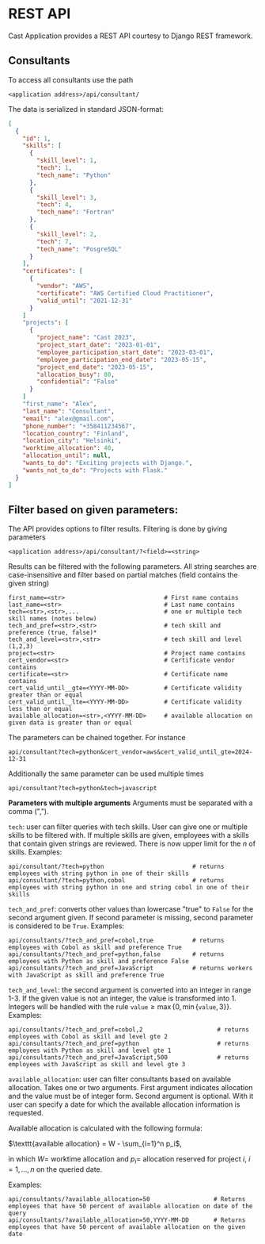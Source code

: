# REST API

Cast Application provides a REST API courtesy to Django REST framework.

## Consultants

To access all consultants use the path

```
<application address>/api/consultant/
```

The data is serialized in standard JSON-format:

```json
[
  {
    "id": 1,
    "skills": [
      {
        "skill_level": 1,
        "tech": 1,
        "tech_name": "Python"
      },
      {
        "skill_level": 3,
        "tech": 4,
        "tech_name": "Fortran"
      },
      {
        "skill_level": 2,
        "tech": 7,
        "tech_name": "PosgreSQL"
      }
    ],
    "certificates": [
      {
        "vendor": "AWS",
        "certificate": "AWS Certified Cloud Practitioner",
        "valid_until": "2021-12-31"
      }
    ]
    "projects": [
      {
        "project_name": "Cast 2023",
        "project_start_date": "2023-01-01",
        "employee_participation_start_date": "2023-03-01",
        "employee_participation_end_date": "2023-05-15",
        "project_end_date": "2023-05-15",
        "allocation_busy": 80,
        "confidential": "False"
      }
    ]
    "first_name": "Alex",
    "last_name": "Consultant",
    "email": "alex@gmail.com",
    "phone_number": "+358411234567",
    "location_country": "Finland",
    "location_city": "Helsinki",
    "worktime_allocation": 40,
    "allocation_until": null,
    "wants_to_do": "Exciting projects with Django.",
    "wants_not_to_do": "Projects with Flask."
  }
]
```

## Filter based on given parameters:

The API provides options to filter results. Filtering is done by giving parameters

```
<application address>/api/consultant/?<field>=<string>
```

Results can be filtered with the following parameters. All string searches are case-insensitive and filter based on partial matches (field contains the given string)

```
first_name=<str>                            # First name contains
last_name=<str>                             # Last name contains
tech=<str>,<str>,...                        # one or multiple tech skill names (notes below)
tech_and_pref=<str>,<str>                   # tech skill and preference (true, false)*
tech_and_level=<str>,<str>                  # tech skill and level (1,2,3)
project=<str>                               # Project name contains
cert_vendor=<str>                           # Certificate vendor contains
certificate=<str>                           # Certificate name contains
cert_valid_until__gte=<YYYY-MM-DD>          # Certificate validity greater than or equal
cert_valid_until__lte=<YYYY-MM-DD>          # Certificate validity less than or equal
available_allocation=<str>,<YYYY-MM-DD>     # available allocation on given data is greater than or equal
```

The parameters can be chained together. For instance

```
api/consultant?tech=python&cert_vendor=aws&cert_valid_until_gte=2024-12-31
```

Additionally the same parameter can be used multiple times

```
api/consultant?tech=python&tech=javascript
```

**Parameters with multiple arguments**
Arguments must be separated with a comma (",").

`tech`: user can filter queries with tech skills. User can give one or multiple skills to be filtered with. If multiple skills are given, employees with a skills that contain given strings are reviewed. There is now upper limit for the $n$ of skills. Examples:

```
api/consultant/?tech=python                         # returns employees with string python in one of their skills
api/consultant/?tech=python,cobol                   # returns employees with string python in one and string cobol in one of their skills
```

`tech_and_pref`: converts other values than lowercase "true" to `False` for the second argument given. If second parameter is missing, second parameter is considered to be `True`. Examples:

```
api/consultants/?tech_and_pref=cobol,true           # returns employees with Cobol as skill and preference True
api/consultants/?tech_and_pref=python,false         # returns employees with Python as skill and preference False
api/consultants/?tech_and_pref=JavaScript           # returns workers with JavaScript as skill and preference True
```

`tech_and_level`: the second argument is converted into an integer in range 1-3. If the given value is not an integer, the value is transformed into 1. Integers will be handled with the rule $\texttt{value}\ge\max\{0, \min\{\texttt{value}, 3\}\}$. Examples:

```
api/consultants/?tech_and_pref=cobol,2                     # returns employees with Cobol as skill and level gte 2
api/consultants/?tech_and_pref=python                      # returns employees with Python as skill and level gte 1
api/consultants/?tech_and_pref=JavaScript,500              # returns employees with JavaScript as skill and level gte 3
```


`available_allocation`: user can filter consultants based on available allocation. Takes one or two arguments. First argument indicates allocation and the value must be of integer form. Second argument is optional. With it user can specify a date for which the available allocation information is requested.  

Available allocation is calculated with the following formula: 

$\texttt{available allocation} = W - \sum_{i=1}^n p_i$, 

in which $W=$ worktime allocation and $p_i=$ allocation reserved for project $i$, $i=1, \ldots, n$ on the queried date.  

Examples:

```
api/consultants/?available_allocation=50                  # Returns employees that have 50 percent of available allocation on date of the query
api/consultants/?available_allocation=50,YYYY-MM-DD       # Returns employees that have 50 percent of available allocation on the given date
```